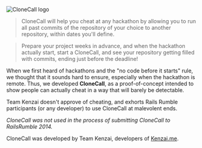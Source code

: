 ![CloneCall logo](https://www.dropbox.com/s/l7aorxr9x140u4k/clonecall.png?dl=1)

> CloneCall will help you cheat at any hackathon by allowing you to run all past commits of the repository of your choice to another repository, within dates you'll define.

> Prepare your project weeks in advance, and when the hackathon actually start, start a CloneCall, and see your repository getting filled with commits, ending just before the deadline!

When we first heard of hackathons and the "no code before it starts" rule, we thought that it sounds hard to ensure, especially when the hackathon is remote.
Thus, we developed **CloneCall**, as a proof-of-concept intended to show people can actually cheat in a way that will barely be detectable.

Team Kenzai doesn't approve of cheating, and exhorts Rails Rumble participants (or any developer) to use CloneCall at malevolent ends.

*CloneCall was not used in the process of submitting CloneCall to RailsRumble 2014.*

CloneCall was developed by Team Kenzai, developers of
[Kenzai.me](http://kenmzai.me).
